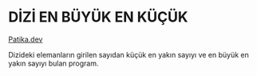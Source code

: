 # DİZİ EN BÜYÜK EN KÜÇÜK

[Patika.dev](https://www.patika.dev/tr)

Dizideki elemanların girilen sayıdan küçük en yakın sayıyı ve en büyük en yakın sayıyı bulan program.
